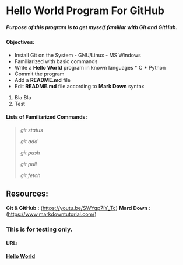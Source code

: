 # Hello World Program For GitHub


##### Purpose of this program is to get myself familiar with Git and GitHub.

#### Objectives:  
- Install Git on the System
          - GNU/Linux
          - MS Windows
- Familiarized with basic commands
- Write a **Hello World** program in known languages 
          * C
          * Python
- Commit the program
- Add a **README.md** file 
- Edit **README.md** file according to **Mark Down** syntax

01. Bla Bla
02. Test


#### Lists of Familiarized Commands:

>_git status_
>
>_git add_
>
>_git push_
>
>_git pull_
>
>_git fetch_
 

## Resources:
**Git & GitHub** : (https://youtu.be/SWYqp7iY_Tc)
**Mard Down**    : (https://www.markdowntutorial.com/)


### This is for testing only.


#### URL:
[**Hello World**](https://github.com/mh1011/hello-world)
